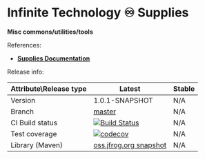 # Infinite Technology ♾ Supplies

**Misc commons/utilities/tools**

References:
* [**Supplies Documentation**](https://github.com/INFINITE-TECHNOLOGY/SUPPLIES/wiki)

Release info:

|Attribute\Release type|Latest|Stable|
|----------------------|------|------|
|Version|1.0.1-SNAPSHOT|N/A|
|Branch|[master](https://github.com/INFINITE-TECHNOLOGY/SUPPLIES)|N/A|
|CI Build status|[![Build Status](https://travis-ci.com/INFINITE-TECHNOLOGY/SUPPLIES.svg?branch=master)](https://travis-ci.com/INFINITE-TECHNOLOGY/SUPPLIES)|N/A|
|Test coverage|[![codecov](https://codecov.io/gh/INFINITE-TECHNOLOGY/SUPPLIES/branch/master/graphs/badge.svg)](https://codecov.io/gh/INFINITE-TECHNOLOGY/SUPPLIES/branch/master/graphs)|N/A|
|Library (Maven)|[oss.jfrog.org snapshot](https://oss.jfrog.org/artifactory/webapp/#/artifacts/browse/tree/General/oss-snapshot-local/io/infinite/supplies/1.0.1-SNAPSHOT)|N/A|

